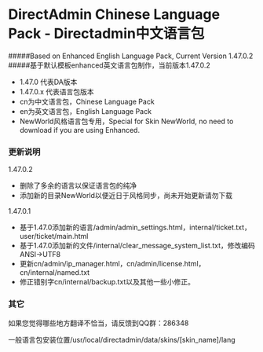 # DirectAdmin Chinese Language Pack - Directadmin中文语言包
#####Based on Enhanced English Language Pack, Current Version 1.47.0.2
#####基于默认模板enhanced英文语言包制作，当前版本1.47.0.2
  - 1.47.0 代表DA版本
  - 1.47.0.x 代表语言包版本
  - cn为中文语言包，Chinese Language Pack
  - en为英文语言包，English Language Pack
  - NewWorld风格语言包专用，Special for Skin NewWorld, no need to download if you are using Enhanced.

### 更新说明
1.47.0.2
* 删除了多余的语言以保证语言包的纯净
* 添加新的目录NewWorld以便近日于风格同步，尚未开始更新请勿下载

1.47.0.1
* 基于1.47.0添加新的语言/admin/admin_settings.html，internal/ticket.txt，user/ticket/main.html
* 基于1.47.0添加新的文件/internal/clear_message_system_list.txt，修改编码ANSI->UTF8
* 更新cn/admin/ip_manager.html，cn/admin/license.html，cn/internal/named.txt
* 修正错别字cn/internal/backup.txt以及其他一些小修正。




### 其它
如果您觉得哪些地方翻译不恰当，请反馈到QQ群：286348

一般语言包安装位置/usr/local/directadmin/data/skins/[skin_name]/lang
